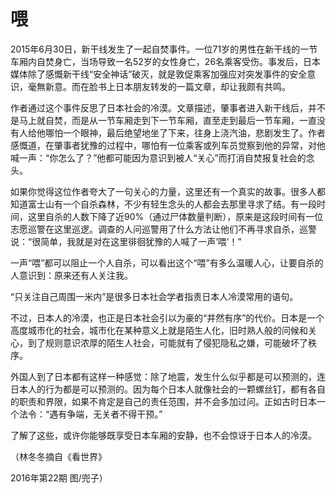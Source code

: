 # 喂

2015年6月30日，新干线发生了一起自焚事件。一位71岁的男性在新干线的一节车厢内自焚身亡，当场导致一名52岁的女性身亡，26名乘客受伤。事发后，日本媒体除了感慨新干线“安全神话”破灭，就是敦促乘客加强应对突发事件的安全意识，毫無新意。而在脸书上日本朋友转发的一篇文章，却让我颇有共鸣。 

作者通过这个事件反思了日本社会的冷漠。文章描述，肇事者进入新干线后，并不是马上就自焚，而是从一节车厢走到下一节车厢，直至走到最后一节车厢，一直没有人给他哪怕一个眼神，最后绝望地坐了下来，往身上浇汽油，悲剧发生了。作者感慨道，在肇事者犹豫的过程中，哪怕有一位乘客或列车员觉察到他的异常，对他喊一声：“你怎么了？”他都可能因为意识到被人“关心”而打消自焚报复社会的念头。 

如果你觉得这位作者夸大了一句关心的力量，这里还有一个真实的故事。很多人都知道富士山有一个自杀森林，不少有轻生念头的人都会去那里寻求了结。有一段时间，这里自杀的人数下降了近90%（通过尸体数量判断），原来是这段时间有一位志愿巡警在这里巡逻。调查的人问巡警用了什么方法让他们不再寻求自杀，巡警说：“很简单，我就是对在这里徘徊犹豫的人喊了一声‘喂’！” 

一声“喂”都可以阻止一个人自杀，可以看出这个“喂”有多么温暖人心，让要自杀的人意识到：原来还有人关注我。 

“只关注自己周围一米内”是很多日本社会学者指责日本人冷漠常用的语句。 

不过，日本人的冷漠，也正是日本社会引以为豪的“井然有序”的代价。日本是一个高度城市化的社会，城市化在某种意义上就是陌生人化，旧时熟人般的问候和关心，到了规则意识浓厚的陌生人社会，可能就有了侵犯隐私之嫌，可能破坏了秩序。 

外国人到了日本都有这样一种感觉：除了地震，发生什么似乎都是可以预测的，连日本人的行为都是可以预测的。因为每个日本人就像社会的一颗螺丝钉，都有各自的职责和界限，如果不肯定是自己的责任范围，并不会多加过问。正如古时日本一个法令：“遇有争端，无关者不得干预。” 

了解了这些，或许你能够既享受日本车厢的安静，也不会惊讶于日本人的冷漠。 

（林冬冬摘自《看世界》 

2016年第22期 图/兜子）